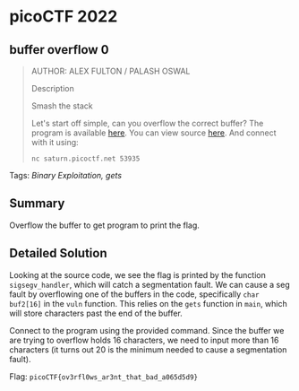 # picoCTF 2022
## buffer overflow 0

> AUTHOR: ALEX FULTON / PALASH OSWAL
>
> Description
>
> Smash the stack
>
> Let's start off simple, can you overflow the correct buffer? The program is available [here](https://github.com/03npan/ctf-write-ups/blob/main/picoctf_2022/binary_exploitation/buffer_overflow_0/vuln). You can view source [here](https://github.com/03npan/ctf-write-ups/blob/main/picoctf_2022/binary_exploitation/buffer_overflow_0/vuln.c). And connect with it using:
>
> `nc saturn.picoctf.net 53935`

Tags: *Binary Exploitation, gets*

## Summary

Overflow the buffer to get program to print the flag.

## Detailed Solution

Looking at the source code, we see the flag is printed by the function `sigsegv_handler`, which will catch a segmentation fault. We can cause a seg fault by overflowing one of the buffers in the code, specifically `char buf2[16]` in the `vuln` function. This relies on the `gets` function in `main`, which will store characters past the end of the buffer.

Connect to the program using the provided command. Since the buffer we are trying to overflow holds 16 characters, we need to input more than 16 characters (it turns out 20 is the minimum needed to cause a segmentation fault).

Flag: `picoCTF{ov3rfl0ws_ar3nt_that_bad_a065d5d9}`